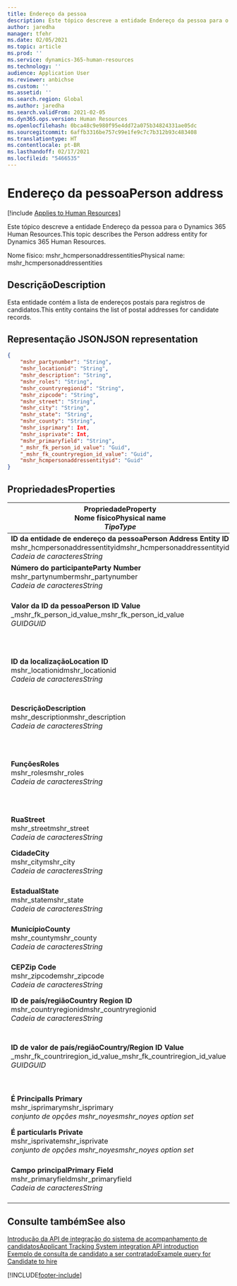 ```yaml
---
title: Endereço da pessoa
description: Este tópico descreve a entidade Endereço da pessoa para o Dynamics 365 Human Resources.
author: jaredha
manager: tfehr
ms.date: 02/05/2021
ms.topic: article
ms.prod: ''
ms.service: dynamics-365-human-resources
ms.technology: ''
audience: Application User
ms.reviewer: anbichse
ms.custom: ''
ms.assetid: ''
ms.search.region: Global
ms.author: jaredha
ms.search.validFrom: 2021-02-05
ms.dyn365.ops.version: Human Resources
ms.openlocfilehash: 0bca48c9e980f95e4dd72a075b34824331ae05dc
ms.sourcegitcommit: 6affb3316be757c99e1fe9c7c7b312b93c483408
ms.translationtype: HT
ms.contentlocale: pt-BR
ms.lasthandoff: 02/17/2021
ms.locfileid: "5466535"
---
```

# <a name="person-address"></a><span data-ttu-id="d2ba1-103">Endereço da pessoa</span><span class="sxs-lookup"><span data-stu-id="d2ba1-103">Person address</span></span>

[!include [Applies to Human Resources](../includes/applies-to-hr.md)]

<span data-ttu-id="d2ba1-104">Este tópico descreve a entidade Endereço da pessoa para o Dynamics 365 Human Resources.</span><span class="sxs-lookup"><span data-stu-id="d2ba1-104">This topic describes the Person address entity for Dynamics 365 Human Resources.</span></span>

<span data-ttu-id="d2ba1-105">Nome físico: mshr_hcmpersonaddressentities</span><span class="sxs-lookup"><span data-stu-id="d2ba1-105">Physical name: mshr_hcmpersonaddressentities</span></span>

## <a name="description"></a><span data-ttu-id="d2ba1-106">Descrição</span><span class="sxs-lookup"><span data-stu-id="d2ba1-106">Description</span></span>

<span data-ttu-id="d2ba1-107">Esta entidade contém a lista de endereços postais para registros de candidatos.</span><span class="sxs-lookup"><span data-stu-id="d2ba1-107">This entity contains the list of postal addresses for candidate records.</span></span>

## <a name="json-representation"></a><span data-ttu-id="d2ba1-108">Representação JSON</span><span class="sxs-lookup"><span data-stu-id="d2ba1-108">JSON representation</span></span>

```json
{
    "mshr_partynumber": "String",
    "mshr_locationid": "String",
    "mshr_description": "String",
    "mshr_roles": "String",
    "mshr_countryregionid": "String",
    "mshr_zipcode": "String",
    "mshr_street": "String",
    "mshr_city": "String",
    "mshr_state": "String",
    "mshr_county": "String",
    "mshr_isprimary": Int,
    "mshr_isprivate": Int,
    "mshr_primaryfield": "String",
    "_mshr_fk_person_id_value": "Guid",
    "_mshr_fk_countryregion_id_value": "Guid",
    "mshr_hcmpersonaddressentityid": "Guid"
}
```

## <a name="properties"></a><span data-ttu-id="d2ba1-109">Propriedades</span><span class="sxs-lookup"><span data-stu-id="d2ba1-109">Properties</span></span>

| <span data-ttu-id="d2ba1-110">Propriedade</span><span class="sxs-lookup"><span data-stu-id="d2ba1-110">Property</span></span><br><span data-ttu-id="d2ba1-111">**Nome físico**</span><span class="sxs-lookup"><span data-stu-id="d2ba1-111">**Physical name**</span></span><br><span data-ttu-id="d2ba1-112">**_Tipo_**</span><span class="sxs-lookup"><span data-stu-id="d2ba1-112">**_Type_**</span></span> | <span data-ttu-id="d2ba1-113">Uso</span><span class="sxs-lookup"><span data-stu-id="d2ba1-113">Use</span></span> | <span data-ttu-id="d2ba1-114">Descrição</span><span class="sxs-lookup"><span data-stu-id="d2ba1-114">Description</span></span> |
| --- | --- | --- |
| <span data-ttu-id="d2ba1-115">**ID da entidade de endereço da pessoa**</span><span class="sxs-lookup"><span data-stu-id="d2ba1-115">**Person Address Entity ID**</span></span><br><span data-ttu-id="d2ba1-116">mshr_hcmpersonaddressentityid</span><span class="sxs-lookup"><span data-stu-id="d2ba1-116">mshr_hcmpersonaddressentityid</span></span><br><span data-ttu-id="d2ba1-117">*Cadeia de caracteres*</span><span class="sxs-lookup"><span data-stu-id="d2ba1-117">*String*</span></span> | <span data-ttu-id="d2ba1-118">Somente leitura</span><span class="sxs-lookup"><span data-stu-id="d2ba1-118">Read-only</span></span><br><span data-ttu-id="d2ba1-119">Obrigatório</span><span class="sxs-lookup"><span data-stu-id="d2ba1-119">Required</span></span> | <span data-ttu-id="d2ba1-120">Um identificador exclusivo gerado pelo sistema para o registro de entidade.</span><span class="sxs-lookup"><span data-stu-id="d2ba1-120">System-generated unique identifier for the entity record.</span></span> |
| <span data-ttu-id="d2ba1-121">**Número do participante**</span><span class="sxs-lookup"><span data-stu-id="d2ba1-121">**Party Number**</span></span><br><span data-ttu-id="d2ba1-122">mshr_partynumber</span><span class="sxs-lookup"><span data-stu-id="d2ba1-122">mshr_partynumber</span></span><br><span data-ttu-id="d2ba1-123">*Cadeia de caracteres*</span><span class="sxs-lookup"><span data-stu-id="d2ba1-123">*String*</span></span> | <span data-ttu-id="d2ba1-124">Ler/gravar</span><span class="sxs-lookup"><span data-stu-id="d2ba1-124">Read/write</span></span><br><span data-ttu-id="d2ba1-125">Obrigatório</span><span class="sxs-lookup"><span data-stu-id="d2ba1-125">Required</span></span> | <span data-ttu-id="d2ba1-126">A ID do registro de participante (pessoa) associado.</span><span class="sxs-lookup"><span data-stu-id="d2ba1-126">The ID of the associated party (person) record.</span></span> |
| <span data-ttu-id="d2ba1-127">**Valor da ID da pessoa**</span><span class="sxs-lookup"><span data-stu-id="d2ba1-127">**Person ID Value**</span></span><br><span data-ttu-id="d2ba1-128">_mshr_fk_person_id_value</span><span class="sxs-lookup"><span data-stu-id="d2ba1-128">_mshr_fk_person_id_value</span></span><br><span data-ttu-id="d2ba1-129">*GUID*</span><span class="sxs-lookup"><span data-stu-id="d2ba1-129">*GUID*</span></span> | <span data-ttu-id="d2ba1-130">Somente leitura</span><span class="sxs-lookup"><span data-stu-id="d2ba1-130">Read-only</span></span><br><span data-ttu-id="d2ba1-131">Obrigatório</span><span class="sxs-lookup"><span data-stu-id="d2ba1-131">Required</span></span><br><span data-ttu-id="d2ba1-132">Chave estrangeira: mshr_dirpersonentityid de mshr_dirpersonentity</span><span class="sxs-lookup"><span data-stu-id="d2ba1-132">Foreign key: mshr_dirpersonentityid of mshr_dirpersonentity</span></span> | <span data-ttu-id="d2ba1-133">O identificador gerado pelo sistema do registro da entidade de participante (pessoa).</span><span class="sxs-lookup"><span data-stu-id="d2ba1-133">The system-generated identifier of the party (person) entity record.</span></span> |
| <span data-ttu-id="d2ba1-134">**ID da localização**</span><span class="sxs-lookup"><span data-stu-id="d2ba1-134">**Location ID**</span></span><br><span data-ttu-id="d2ba1-135">mshr_locationid</span><span class="sxs-lookup"><span data-stu-id="d2ba1-135">mshr_locationid</span></span><br><span data-ttu-id="d2ba1-136">*Cadeia de caracteres*</span><span class="sxs-lookup"><span data-stu-id="d2ba1-136">*String*</span></span> | <span data-ttu-id="d2ba1-137">Ler/gravar</span><span class="sxs-lookup"><span data-stu-id="d2ba1-137">Read/write</span></span><br><span data-ttu-id="d2ba1-138">Obrigatório</span><span class="sxs-lookup"><span data-stu-id="d2ba1-138">Required</span></span> | <span data-ttu-id="d2ba1-139">A ID de localização do registro do endereço.</span><span class="sxs-lookup"><span data-stu-id="d2ba1-139">The location ID of the address record.</span></span> <span data-ttu-id="d2ba1-140">Configure na entidade mshr_logisticspostaladdresslocationcdsentity.</span><span class="sxs-lookup"><span data-stu-id="d2ba1-140">Set up in mshr_logisticspostaladdresslocationcdsentity entity.</span></span> |
| <span data-ttu-id="d2ba1-141">**Descrição**</span><span class="sxs-lookup"><span data-stu-id="d2ba1-141">**Description**</span></span><br><span data-ttu-id="d2ba1-142">mshr_description</span><span class="sxs-lookup"><span data-stu-id="d2ba1-142">mshr_description</span></span><br><span data-ttu-id="d2ba1-143">*Cadeia de caracteres*</span><span class="sxs-lookup"><span data-stu-id="d2ba1-143">*String*</span></span> | <span data-ttu-id="d2ba1-144">Ler/gravar</span><span class="sxs-lookup"><span data-stu-id="d2ba1-144">Read/write</span></span><br><span data-ttu-id="d2ba1-145">Obrigatório</span><span class="sxs-lookup"><span data-stu-id="d2ba1-145">Required</span></span> | <span data-ttu-id="d2ba1-146">Uma descrição do endereço do candidato.</span><span class="sxs-lookup"><span data-stu-id="d2ba1-146">A description of the candidate’s address.</span></span> |
| <span data-ttu-id="d2ba1-147">**Funções**</span><span class="sxs-lookup"><span data-stu-id="d2ba1-147">**Roles**</span></span><br><span data-ttu-id="d2ba1-148">mshr_roles</span><span class="sxs-lookup"><span data-stu-id="d2ba1-148">mshr_roles</span></span><br><span data-ttu-id="d2ba1-149">*Cadeia de caracteres*</span><span class="sxs-lookup"><span data-stu-id="d2ba1-149">*String*</span></span> | <span data-ttu-id="d2ba1-150">Ler/gravar</span><span class="sxs-lookup"><span data-stu-id="d2ba1-150">Read/write</span></span><br><span data-ttu-id="d2ba1-151">Obrigatório</span><span class="sxs-lookup"><span data-stu-id="d2ba1-151">Required</span></span> | <span data-ttu-id="d2ba1-152">As funções atribuídas a este endereço.</span><span class="sxs-lookup"><span data-stu-id="d2ba1-152">The roles assigned for this address.</span></span> <span data-ttu-id="d2ba1-153">Pode-se atribuir mais de uma função.</span><span class="sxs-lookup"><span data-stu-id="d2ba1-153">More than one role can be assigned.</span></span> <span data-ttu-id="d2ba1-154">Cada função deve ser separada por um ponto e vírgula.</span><span class="sxs-lookup"><span data-stu-id="d2ba1-154">Each role should be separated by a semicolon.</span></span> <span data-ttu-id="d2ba1-155">Os valores válidos contidos na entidade mshr_logisticslocationroleentity.</span><span class="sxs-lookup"><span data-stu-id="d2ba1-155">Valid values contained in the mshr_logisticslocationroleentity entity.</span></span> |
| <span data-ttu-id="d2ba1-156">**Rua**</span><span class="sxs-lookup"><span data-stu-id="d2ba1-156">**Street**</span></span><br><span data-ttu-id="d2ba1-157">mshr_street</span><span class="sxs-lookup"><span data-stu-id="d2ba1-157">mshr_street</span></span><br><span data-ttu-id="d2ba1-158">*Cadeia de caracteres*</span><span class="sxs-lookup"><span data-stu-id="d2ba1-158">*String*</span></span> | <span data-ttu-id="d2ba1-159">Ler/gravar</span><span class="sxs-lookup"><span data-stu-id="d2ba1-159">Read/write</span></span><br><span data-ttu-id="d2ba1-160">Opcional</span><span class="sxs-lookup"><span data-stu-id="d2ba1-160">Optional</span></span> | <span data-ttu-id="d2ba1-161">O número da rua.</span><span class="sxs-lookup"><span data-stu-id="d2ba1-161">The street number.</span></span> |
| <span data-ttu-id="d2ba1-162">**Cidade**</span><span class="sxs-lookup"><span data-stu-id="d2ba1-162">**City**</span></span><br><span data-ttu-id="d2ba1-163">mshr_city</span><span class="sxs-lookup"><span data-stu-id="d2ba1-163">mshr_city</span></span><br><span data-ttu-id="d2ba1-164">*Cadeia de caracteres*</span><span class="sxs-lookup"><span data-stu-id="d2ba1-164">*String*</span></span> | <span data-ttu-id="d2ba1-165">Ler/gravar</span><span class="sxs-lookup"><span data-stu-id="d2ba1-165">Read/write</span></span><br><span data-ttu-id="d2ba1-166">Opcional</span><span class="sxs-lookup"><span data-stu-id="d2ba1-166">Optional</span></span> | <span data-ttu-id="d2ba1-167">A cidade do endereço.</span><span class="sxs-lookup"><span data-stu-id="d2ba1-167">The city of the address.</span></span> <span data-ttu-id="d2ba1-168">Configurado na entidade mshr_logisticsaddresscityentity.</span><span class="sxs-lookup"><span data-stu-id="d2ba1-168">Set up in mshr_logisticsaddresscityentity entity.</span></span> |
| <span data-ttu-id="d2ba1-169">**Estadual**</span><span class="sxs-lookup"><span data-stu-id="d2ba1-169">**State**</span></span><br><span data-ttu-id="d2ba1-170">mshr_state</span><span class="sxs-lookup"><span data-stu-id="d2ba1-170">mshr_state</span></span><br><span data-ttu-id="d2ba1-171">*Cadeia de caracteres*</span><span class="sxs-lookup"><span data-stu-id="d2ba1-171">*String*</span></span> | <span data-ttu-id="d2ba1-172">Ler/gravar</span><span class="sxs-lookup"><span data-stu-id="d2ba1-172">Read/write</span></span><br><span data-ttu-id="d2ba1-173">Opcional</span><span class="sxs-lookup"><span data-stu-id="d2ba1-173">Optional</span></span> | <span data-ttu-id="d2ba1-174">O estado do endereço.</span><span class="sxs-lookup"><span data-stu-id="d2ba1-174">The state of the address.</span></span> <span data-ttu-id="d2ba1-175">Configurado na entidade mshr_logisticsaddressstateentity.</span><span class="sxs-lookup"><span data-stu-id="d2ba1-175">Set up in mshr_logisticsaddressstateentity entity.</span></span> |
| <span data-ttu-id="d2ba1-176">**Município**</span><span class="sxs-lookup"><span data-stu-id="d2ba1-176">**County**</span></span><br><span data-ttu-id="d2ba1-177">mshr_county</span><span class="sxs-lookup"><span data-stu-id="d2ba1-177">mshr_county</span></span><br><span data-ttu-id="d2ba1-178">*Cadeia de caracteres*</span><span class="sxs-lookup"><span data-stu-id="d2ba1-178">*String*</span></span> | <span data-ttu-id="d2ba1-179">Ler/gravar</span><span class="sxs-lookup"><span data-stu-id="d2ba1-179">Read/write</span></span><br><span data-ttu-id="d2ba1-180">Opcional</span><span class="sxs-lookup"><span data-stu-id="d2ba1-180">Optional</span></span> | <span data-ttu-id="d2ba1-181">A região do endereço.</span><span class="sxs-lookup"><span data-stu-id="d2ba1-181">The county of the address.</span></span> <span data-ttu-id="d2ba1-182">Configurado na entidade mshr_logisticsaddresscountyentity.</span><span class="sxs-lookup"><span data-stu-id="d2ba1-182">Set up in mshr_logisticsaddresscountyentity entity.</span></span> |
| <span data-ttu-id="d2ba1-183">**CEP**</span><span class="sxs-lookup"><span data-stu-id="d2ba1-183">**Zip Code**</span></span><br><span data-ttu-id="d2ba1-184">mshr_zipcode</span><span class="sxs-lookup"><span data-stu-id="d2ba1-184">mshr_zipcode</span></span><br><span data-ttu-id="d2ba1-185">*Cadeia de caracteres*</span><span class="sxs-lookup"><span data-stu-id="d2ba1-185">*String*</span></span> | <span data-ttu-id="d2ba1-186">Ler/gravar</span><span class="sxs-lookup"><span data-stu-id="d2ba1-186">Read/write</span></span><br><span data-ttu-id="d2ba1-187">Opcional</span><span class="sxs-lookup"><span data-stu-id="d2ba1-187">Optional</span></span> | <span data-ttu-id="d2ba1-188">O CEP/código postal do endereço.</span><span class="sxs-lookup"><span data-stu-id="d2ba1-188">The zip/postal code of the address.</span></span> <span data-ttu-id="d2ba1-189">Configurado na entidade mshr_logisticsaddresspostalcodeentity.</span><span class="sxs-lookup"><span data-stu-id="d2ba1-189">Set up in mshr_logisticsaddresspostalcodeentity entity.</span></span> |
| <span data-ttu-id="d2ba1-190">**ID de país/região**</span><span class="sxs-lookup"><span data-stu-id="d2ba1-190">**Country Region ID**</span></span><br><span data-ttu-id="d2ba1-191">mshr_countryregionid</span><span class="sxs-lookup"><span data-stu-id="d2ba1-191">mshr_countryregionid</span></span><br><span data-ttu-id="d2ba1-192">*Cadeia de caracteres*</span><span class="sxs-lookup"><span data-stu-id="d2ba1-192">*String*</span></span> | <span data-ttu-id="d2ba1-193">Ler/gravar</span><span class="sxs-lookup"><span data-stu-id="d2ba1-193">Read/write</span></span><br><span data-ttu-id="d2ba1-194">Opcional</span><span class="sxs-lookup"><span data-stu-id="d2ba1-194">Optional</span></span> | <span data-ttu-id="d2ba1-195">O país ou região do endereço</span><span class="sxs-lookup"><span data-stu-id="d2ba1-195">The country or region of the address.</span></span> |
| <span data-ttu-id="d2ba1-196">**ID de valor de país/região**</span><span class="sxs-lookup"><span data-stu-id="d2ba1-196">**Country/Region ID Value**</span></span><br><span data-ttu-id="d2ba1-197">_mshr_fk_countriregion_id_value</span><span class="sxs-lookup"><span data-stu-id="d2ba1-197">_mshr_fk_countriregion_id_value</span></span><br><span data-ttu-id="d2ba1-198">*GUID*</span><span class="sxs-lookup"><span data-stu-id="d2ba1-198">*GUID*</span></span> | <span data-ttu-id="d2ba1-199">Somente leitura</span><span class="sxs-lookup"><span data-stu-id="d2ba1-199">Read-only</span></span><br><span data-ttu-id="d2ba1-200">Opcional</span><span class="sxs-lookup"><span data-stu-id="d2ba1-200">Optional</span></span><br><span data-ttu-id="d2ba1-201">Chave estrangeira: mshr_logisticaddresscountryregionentityid de mshr_logisticsaddresscountryregionentity</span><span class="sxs-lookup"><span data-stu-id="d2ba1-201">Foreign key: mshr_logisticaddresscountryregionentityid of mshr_logisticsaddresscountryregionentity</span></span> | <span data-ttu-id="d2ba1-202">O identificador exclusivo gerado pelo sistema do país/região do endereço.</span><span class="sxs-lookup"><span data-stu-id="d2ba1-202">System-generated unique identifier of the country/region of the address.</span></span> |
| <span data-ttu-id="d2ba1-203">**É Principal**</span><span class="sxs-lookup"><span data-stu-id="d2ba1-203">**Is Primary**</span></span><br><span data-ttu-id="d2ba1-204">mshr_isprimary</span><span class="sxs-lookup"><span data-stu-id="d2ba1-204">mshr_isprimary</span></span><br><span data-ttu-id="d2ba1-205">*conjunto de opções mshr_noyes*</span><span class="sxs-lookup"><span data-stu-id="d2ba1-205">*mshr_noyes option set*</span></span> | <span data-ttu-id="d2ba1-206">Ler/gravar</span><span class="sxs-lookup"><span data-stu-id="d2ba1-206">Read/write</span></span><br><span data-ttu-id="d2ba1-207">Obrigatório</span><span class="sxs-lookup"><span data-stu-id="d2ba1-207">Required</span></span> | <span data-ttu-id="d2ba1-208">Identifica se este endereço é o endereço principal da pessoa da função definida.</span><span class="sxs-lookup"><span data-stu-id="d2ba1-208">Identifies whether this address is the primary address for the person of the defined role.</span></span> |
| <span data-ttu-id="d2ba1-209">**É particular**</span><span class="sxs-lookup"><span data-stu-id="d2ba1-209">**Is Private**</span></span><br><span data-ttu-id="d2ba1-210">mshr_isprivate</span><span class="sxs-lookup"><span data-stu-id="d2ba1-210">mshr_isprivate</span></span><br><span data-ttu-id="d2ba1-211">*conjunto de opções mshr_noyes*</span><span class="sxs-lookup"><span data-stu-id="d2ba1-211">*mshr_noyes option set*</span></span> | <span data-ttu-id="d2ba1-212">Ler/gravar</span><span class="sxs-lookup"><span data-stu-id="d2ba1-212">Read/write</span></span><br><span data-ttu-id="d2ba1-213">Obrigatório</span><span class="sxs-lookup"><span data-stu-id="d2ba1-213">Required</span></span> | <span data-ttu-id="d2ba1-214">Identifica se este endereço é um endereço particular da pessoa.</span><span class="sxs-lookup"><span data-stu-id="d2ba1-214">Identifies whether this address is a private address for the person.</span></span> |
| <span data-ttu-id="d2ba1-215">**Campo principal**</span><span class="sxs-lookup"><span data-stu-id="d2ba1-215">**Primary Field**</span></span><br><span data-ttu-id="d2ba1-216">mshr_primaryfield</span><span class="sxs-lookup"><span data-stu-id="d2ba1-216">mshr_primaryfield</span></span><br><span data-ttu-id="d2ba1-217">*Cadeia de caracteres*</span><span class="sxs-lookup"><span data-stu-id="d2ba1-217">*String*</span></span> | <span data-ttu-id="d2ba1-218">Somente leitura</span><span class="sxs-lookup"><span data-stu-id="d2ba1-218">Read-only</span></span><br><span data-ttu-id="d2ba1-219">Obrigatório</span><span class="sxs-lookup"><span data-stu-id="d2ba1-219">Required</span></span> | <span data-ttu-id="d2ba1-220">Campo usado como identificador principal do registro de entidade.</span><span class="sxs-lookup"><span data-stu-id="d2ba1-220">Field used as a primary identifier of the entity record.</span></span> <span data-ttu-id="d2ba1-221">Combinação de número de participante e ID de local.</span><span class="sxs-lookup"><span data-stu-id="d2ba1-221">Combination of party number and location ID.</span></span> |

## <a name="see-also"></a><span data-ttu-id="d2ba1-222">Consulte também</span><span class="sxs-lookup"><span data-stu-id="d2ba1-222">See also</span></span>

[<span data-ttu-id="d2ba1-223">Introdução da API de integração do sistema de acompanhamento de candidatos</span><span class="sxs-lookup"><span data-stu-id="d2ba1-223">Applicant Tracking System integration API introduction</span></span>](hr-admin-integration-ats-api-introduction.md)<br>
[<span data-ttu-id="d2ba1-224">Exemplo de consulta de candidato a ser contratado</span><span class="sxs-lookup"><span data-stu-id="d2ba1-224">Example query for Candidate to hire</span></span>](hr-admin-integration-ats-api-candidate-to-hire-example-query.md)



[!INCLUDE[footer-include](../includes/footer-banner.md)]